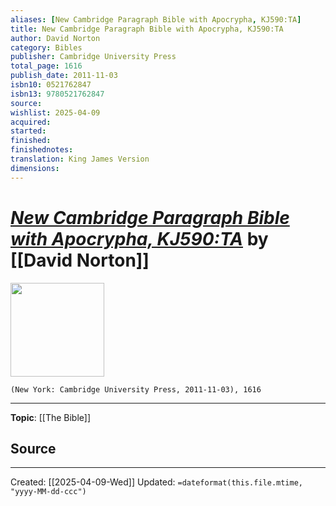 ```yaml
---
aliases: [New Cambridge Paragraph Bible with Apocrypha, KJ590:TA]
title: New Cambridge Paragraph Bible with Apocrypha, KJ590:TA
author: David Norton
category: Bibles
publisher: Cambridge University Press
total_page: 1616
publish_date: 2011-11-03
isbn10: 0521762847
isbn13: 9780521762847
source: 
wishlist: 2025-04-09
acquired: 
started: 
finished: 
finishednotes: 
translation: King James Version
dimensions: 
---
```

# *[New Cambridge Paragraph Bible with Apocrypha, KJ590:TA]()* by [[David Norton]]

<img src="http://books.google.com/books/content?id=HFtvSAAACAAJ&printsec=frontcover&img=1&zoom=1&source=gbs_api" width=150>

`(New York: Cambridge University Press, 2011-11-03), 1616`



--- 
**Topic**: [[The Bible]]

**Source**
- 
 ---
Created: [[2025-04-09-Wed]]
Updated: `=dateformat(this.file.mtime, "yyyy-MM-dd-ccc")`